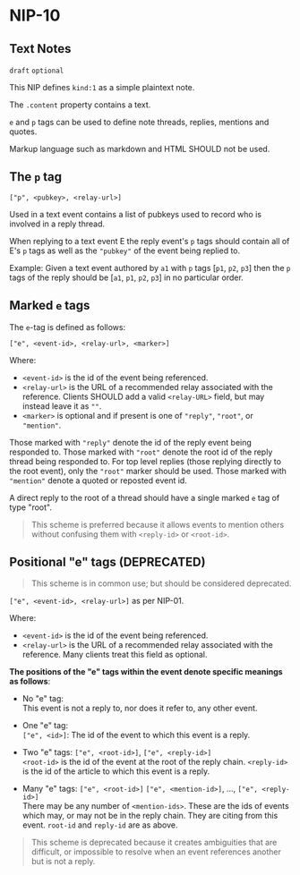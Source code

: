 NIP-10
======

Text Notes
----------

`draft` `optional`

This NIP defines `kind:1` as a simple plaintext note. 

The `.content` property contains a text. 

`e` and `p` tags can be used to define note threads, replies, mentions and quotes. 

Markup language such as markdown and HTML SHOULD not be used. 

## The `p` tag

`["p", <pubkey>, <relay-url>]`

Used in a text event contains a list of pubkeys used to record who is involved in a reply thread.

When replying to a text event E the reply event's `p` tags should contain all of E's `p` tags as well as the `"pubkey"` of the event being replied to.

Example: Given a text event authored by `a1` with `p` tags [`p1`, `p2`, `p3`] then the `p` tags of the reply should be [`a1`, `p1`, `p2`, `p3`]
in no particular order.

## Marked `e` tags

The `e`-tag is defined as follows: 

`["e", <event-id>, <relay-url>, <marker>]`

Where:

 * `<event-id>` is the id of the event being referenced.
 * `<relay-url>` is the URL of a recommended relay associated with the reference. Clients SHOULD add a valid `<relay-URL>` field, but may instead leave it as `""`.
 * `<marker>` is optional and if present is one of `"reply"`, `"root"`, or `"mention"`.

Those marked with `"reply"` denote the id of the reply event being responded to.  Those marked with `"root"` denote the root id of the reply thread being responded to. For top level replies (those replying directly to the root event), only the `"root"` marker should be used. Those marked with `"mention"` denote a quoted or reposted event id.

A direct reply to the root of a thread should have a single marked `e` tag of type "root".

> This scheme is preferred because it allows events to mention others without confusing them with `<reply-id>` or `<root-id>`.


## Positional "e" tags (DEPRECATED)
>This scheme is in common use; but should be considered deprecated.

`["e", <event-id>, <relay-url>]`  as per NIP-01.

Where:

 * `<event-id>` is the id of the event being referenced.
 * `<relay-url>` is the URL of a recommended relay associated with the reference.  Many clients treat this field as optional.

**The positions of the "e" tags within the event denote specific meanings as follows**:

 * No "e" tag: <br>
 This event is not a reply to, nor does it refer to, any other event.

 * One "e" tag: <br>
 `["e", <id>]`: The id of the event to which this event is a reply.

 * Two "e" tags:  `["e", <root-id>]`, `["e", <reply-id>]` <br>
 `<root-id>` is the id of the event at the root of the reply chain.  `<reply-id>` is the id of the article to which this event is a reply.

 * Many "e" tags: `["e", <root-id>]` `["e", <mention-id>]`, ..., `["e", <reply-id>]`<br>
There may be any number of `<mention-ids>`.  These are the ids of events which may, or may not be in the reply chain.
They are citing from this event.  `root-id` and `reply-id` are as above.

>This scheme is deprecated because it creates ambiguities that are difficult, or impossible to resolve when an event references another but is not a reply.
